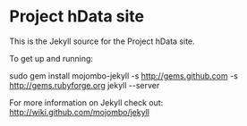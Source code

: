 Project hData site
==================

This is the Jekyll source for the Project hData site.

To get up and running:

sudo gem install mojombo-jekyll -s http://gems.github.com -s http://gems.rubyforge.org
jekyll --server

For more information on Jekyll check out: http://wiki.github.com/mojombo/jekyll